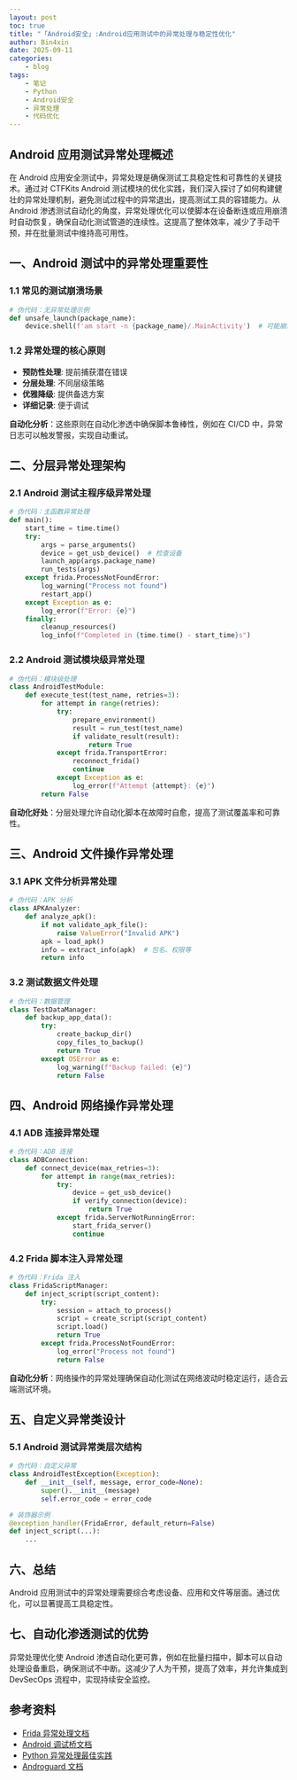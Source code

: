 ```yaml
---
layout: post
toc: true
title: "「Android安全」:Android应用测试中的异常处理与稳定性优化"
author: Bin4xin
date: 2025-09-11
categories:
    - blog
tags:
    - 笔记
    - Python
    - Android安全
    - 异常处理
    - 代码优化
---
```


## Android 应用测试异常处理概述

在 Android 应用安全测试中，异常处理是确保测试工具稳定性和可靠性的关键技术。通过对 CTFKits Android 测试模块的优化实践，我们深入探讨了如何构建健壮的异常处理机制，避免测试过程中的异常退出，提高测试工具的容错能力。从 Android 渗透测试自动化的角度，异常处理优化可以使脚本在设备断连或应用崩溃时自动恢复，确保自动化测试管道的连续性。这提高了整体效率，减少了手动干预，并在批量测试中维持高可用性。

## 一、Android 测试中的异常处理重要性

### 1.1 常见的测试崩溃场景
```python
# 伪代码：无异常处理示例
def unsafe_launch(package_name):
    device.shell(f'am start -n {package_name}/.MainActivity')  # 可能崩溃
```

### 1.2 异常处理的核心原则
- **预防性处理**: 提前捕获潜在错误
- **分层处理**: 不同层级策略
- **优雅降级**: 提供备选方案
- **详细记录**: 便于调试

**自动化分析**：这些原则在自动化渗透中确保脚本鲁棒性，例如在 CI/CD 中，异常日志可以触发警报，实现自动重试。

## 二、分层异常处理架构

### 2.1 Android 测试主程序级异常处理
```python
# 伪代码：主函数异常处理
def main():
    start_time = time.time()
    try:
        args = parse_arguments()
        device = get_usb_device()  # 检查设备
        launch_app(args.package_name)
        run_tests(args)
    except frida.ProcessNotFoundError:
        log_warning("Process not found")
        restart_app()
    except Exception as e:
        log_error(f"Error: {e}")
    finally:
        cleanup_resources()
        log_info(f"Completed in {time.time() - start_time}s")
```

### 2.2 Android 测试模块级异常处理
```python
# 伪代码：模块级处理
class AndroidTestModule:
    def execute_test(test_name, retries=3):
        for attempt in range(retries):
            try:
                prepare_environment()
                result = run_test(test_name)
                if validate_result(result):
                    return True
            except frida.TransportError:
                reconnect_frida()
                continue
            except Exception as e:
                log_error(f"Attempt {attempt}: {e}")
        return False
```

**自动化好处**：分层处理允许自动化脚本在故障时自愈，提高了测试覆盖率和可靠性。

## 三、Android 文件操作异常处理

### 3.1 APK 文件分析异常处理
```python
# 伪代码：APK 分析
class APKAnalyzer:
    def analyze_apk():
        if not validate_apk_file():
            raise ValueError("Invalid APK")
        apk = load_apk()
        info = extract_info(apk)  # 包名、权限等
        return info
```

### 3.2 测试数据文件处理
```python
# 伪代码：数据管理
class TestDataManager:
    def backup_app_data():
        try:
            create_backup_dir()
            copy_files_to_backup()
            return True
        except OSError as e:
            log_warning(f"Backup failed: {e}")
            return False
```

## 四、Android 网络操作异常处理

### 4.1 ADB 连接异常处理
```python
# 伪代码：ADB 连接
class ADBConnection:
    def connect_device(max_retries=3):
        for attempt in range(max_retries):
            try:
                device = get_usb_device()
                if verify_connection(device):
                    return True
            except frida.ServerNotRunningError:
                start_frida_server()
                continue
```

### 4.2 Frida 脚本注入异常处理
```python
# 伪代码：Frida 注入
class FridaScriptManager:
    def inject_script(script_content):
        try:
            session = attach_to_process()
            script = create_script(script_content)
            script.load()
            return True
        except frida.ProcessNotFoundError:
            log_error("Process not found")
            return False
```

**自动化分析**：网络操作的异常处理确保自动化测试在网络波动时稳定运行，适合云端测试环境。

## 五、自定义异常类设计

### 5.1 Android 测试异常类层次结构
```python
# 伪代码：自定义异常
class AndroidTestException(Exception):
    def __init__(self, message, error_code=None):
        super().__init__(message)
        self.error_code = error_code

# 装饰器示例
@exception_handler(FridaError, default_return=False)
def inject_script(...):
    ...
```

## 六、总结

Android 应用测试中的异常处理需要综合考虑设备、应用和文件等层面。通过优化，可以显著提高工具稳定性。

## 七、自动化渗透测试的优势

异常处理优化使 Android 渗透自动化更可靠，例如在批量扫描中，脚本可以自动处理设备重启，确保测试不中断。这减少了人为干预，提高了效率，并允许集成到 DevSecOps 流程中，实现持续安全监控。

## 参考资料

- [Frida 异常处理文档](https://frida.re/docs/javascript-api/#error-handling)
- [Android 调试桥文档](https://developer.android.com/studio/command-line/adb)
- [Python 异常处理最佳实践](https://docs.python.org/3/tutorial/errors.html)
- [Androguard 文档](https://androguard.readthedocs.io/)